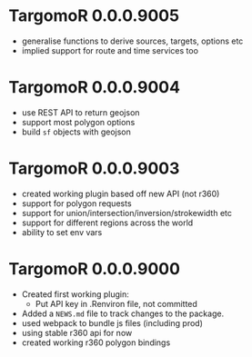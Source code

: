 # TargomoR 0.0.0.9005

* generalise functions to derive sources, targets, options etc
* implied support for route and time services too

# TargomoR 0.0.0.9004

* use REST API to return geojson
* support most polygon options
* build `sf` objects with geojson

# TargomoR 0.0.0.9003

* created working plugin based off new API (not r360)
* support for polygon requests
* support for union/intersection/inversion/strokewidth etc
* support for different regions across the world
* ability to set env vars

# TargomoR 0.0.0.9000

* Created first working plugin:
  + Put API key in .Renviron file, not committed
* Added a `NEWS.md` file to track changes to the package.
* used webpack to bundle js files (including prod)
* using stable r360 api for now
* created working r360 polygon bindings


